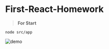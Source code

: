 # First-React-Homework

> **For Start**

    node src/app

![demo](https://i.imgur.com/wb95osP.png)
